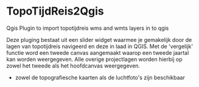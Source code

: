 # TopoTijdReis2Qgis
Qgis Plugin to import topotijdreis wms and wmts layers in to qgis

Deze pluging bestaat uit een slider widget waarmee je gemakelijk door de lagen van topotijdreis navigeerd en deze in laad in QGIS. Met de 'vergelijk' functie word een tweede canvas aangemaakt waarop een tweede jaartal kan worden weergegeven. Alle overige projectlagen worden hierbij op zowel het tweede als het hoofdcanvas weergegeven.
- zowel de topografiesche kaarten als de luchtfoto's zijn beschikbaar
